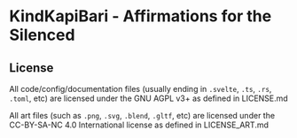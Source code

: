 # KindKapiBari - Affirmations for the Silenced

## License
All code/config/documentation files (usually ending in `.svelte`, `.ts`, `.rs`, `.toml`, etc) are licensed under the GNU AGPL v3+ as defined in LICENSE.md

All art files (such as `.png`, `.svg`, `.blend`, `.gltf`, etc) are licensed under the CC-BY-SA-NC 4.0 International license as defined in LICENSE_ART.md
